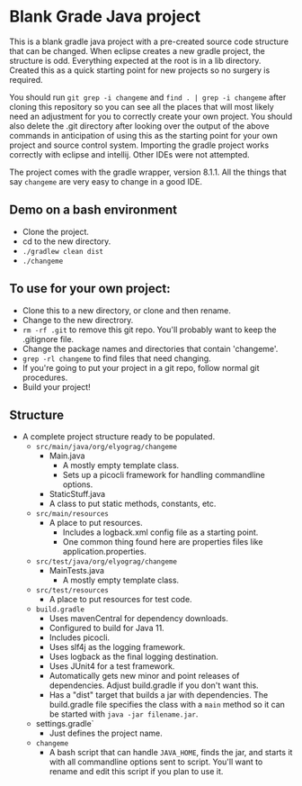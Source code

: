 # Blank Grade Java project

This is a blank gradle java project with a pre-created source code structure
that can be changed.  When eclipse creates a new gradle project, the
structure is odd.  Everything expected at the root is in a lib directory.
Created this as a quick starting point for new projects so no surgery is
required.

You should run `git grep -i changeme` and `find . | grep -i changeme` after
cloning this repository so you can see all the places that will most likely
need an adjustment for you to correctly create your own project.  You should
also delete the .git directory after looking over the output of the above
commands in anticipation of using this as the starting point for your own
project and source control system.  Importing the gradle project works
correctly with eclipse and intellij.  Other IDEs were not attempted.

The project comes with the gradle wrapper, version 8.1.1.  All the things
that say `changeme` are very easy to change in a good IDE.

## Demo on a bash environment

- Clone the project.
- cd to the new directory.
- `./gradlew clean dist`
- `./changeme`

## To use for your own project:

- Clone this to a new directory, or clone and then rename.
- Change to the new directrory.
- `rm -rf .git` to remove this git repo.  You'll probably want to keep the .gitignore file.
- Change the package names and directories that contain 'changeme'.
- `grep -rl changeme` to find files that need changing.
- If you're going to put your project in a git repo, follow normal git procedures.
- Build your project!

## Structure

- A complete project structure ready to be populated.
  - `src/main/java/org/elyograg/changeme`
    - Main.java
      - A mostly empty template class.
      - Sets up a picocli framework for handling commandline options.
    - StaticStuff.java
    -  A class to put static methods, constants, etc.
  - `src/main/resources`
    - A place to put resources.
      - Includes a logback.xml config file as a starting point.
      - One common thing found here are properties files like application.properties.
  - `src/test/java/org/elyograg/changeme`
    - MainTests.java
      - A mostly empty template class.
  - `src/test/resources`
    - A place to put resources for test code.
  - `build.gradle`
    - Uses mavenCentral for dependency downloads.
    - Configured to build for Java 11.
    - Includes picocli.
    - Uses slf4j as the logging framework.
    - Uses logback as the final logging destination.
    - Uses JUnit4 for a test framework.
    - Automatically gets new minor and point releases of dependencies.  Adjust build.gradle if you don't want this.
    - Has a "dist" target that builds a jar with dependencies.  The build.gradle file specifies the class with a `main` method so it can be started with `java -jar filename.jar`.
  - settings.gradle`
    - Just defines the project name.
  - `changeme`
    - A bash script that can handle `JAVA_HOME`, finds the jar, and starts it with all commandline options sent to script.  You'll want to rename and edit this script if you plan to use it.
